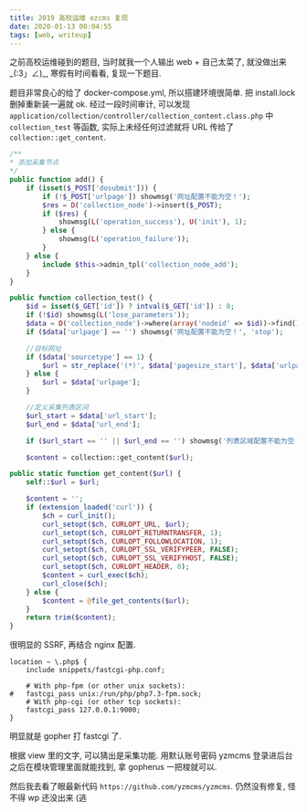 ```yaml
---
title: 2019 高校运维 ezcms 复现
date: 2020-01-13 00:04:55
tags: [web, writeup]
---
```


之前高校运维碰到的题目, 当时就我一个人输出 web + 自己太菜了, 就没做出来 \_(:3」∠)\_, 寒假有时间看看, 复现一下题目.

<!-- more -->

题目非常良心的给了 docker-compose.yml, 所以搭建环境很简单. 把 install.lock 删掉重新装一遍就 ok.
经过一段时间审计, 可以发现 `application/collection/controller/collection_content.class.php` 中 `collection_test` 等函数, 实际上未经任何过滤就将 URL 传给了 `collection::get_content`.

```php
/**
* 添加采集节点
*/
public function add() {
    if (isset($_POST['dosubmit'])) {
        if (!$_POST['urlpage']) showmsg('网址配置不能为空！');
        $res = D('collection_node')->insert($_POST);
        if ($res) {
            showmsg(L('operation_success'), U('init'), 1);
        } else {
            showmsg(L('operation_failure'));
        }
    } else {
        include $this->admin_tpl('collection_node_add');
    }
}

public function collection_test() {
    $id = isset($_GET['id']) ? intval($_GET['id']) : 0;
    if (!$id) showmsg(L('lose_parameters'));
    $data = D('collection_node')->where(array('nodeid' => $id))->find();
    if ($data['urlpage'] == '') showmsg('网址配置不能为空！', 'stop');

    //目标网址
    if ($data['sourcetype'] == 1) {
        $url = str_replace('(*)', $data['pagesize_start'], $data['urlpage']);
    } else {
        $url = $data['urlpage'];
    }

    //定义采集列表区间
    $url_start = $data['url_start'];
    $url_end = $data['url_end'];

    if ($url_start == '' || $url_end == '') showmsg('列表区域配置不能为空！', 'stop');

    $content = collection::get_content($url);
```

```php
public static function get_content($url) {
    self::$url = $url;

    $content = '';
    if (extension_loaded('curl')) {
        $ch = curl_init();
        curl_setopt($ch, CURLOPT_URL, $url);
        curl_setopt($ch, CURLOPT_RETURNTRANSFER, 1);
        curl_setopt($ch, CURLOPT_FOLLOWLOCATION, 1);
        curl_setopt($ch, CURLOPT_SSL_VERIFYPEER, FALSE);
        curl_setopt($ch, CURLOPT_SSL_VERIFYHOST, FALSE);
        curl_setopt($ch, CURLOPT_HEADER, 0);
        $content = curl_exec($ch);
        curl_close($ch);
    } else {
        $content = @file_get_contents($url);
    }
    return trim($content);
}
```

很明显的 SSRF, 再结合 nginx 配置.

```nginx
location ~ \.php$ {
    include snippets/fastcgi-php.conf;

    # With php-fpm (or other unix sockets):
#	fastcgi_pass unix:/run/php/php7.3-fpm.sock;
    # With php-cgi (or other tcp sockets):
    fastcgi_pass 127.0.0.1:9000;
}
```

明显就是 gopher 打 fastcgi 了.

根据 view 里的文字, 可以猜出是采集功能. 用默认账号密码 yzmcms 登录进后台之后在模块管理里面就能找到, 拿 gopherus 一把梭就可以.

然后我去看了眼最新代码 `https://github.com/yzmcms/yzmcms`. 仍然没有修复, 怪不得 wp 还没出来 (逃

